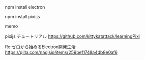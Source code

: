 
npm install electron

npm install pixi.js

memo

pixijs チュートリアル
https://github.com/kittykatattack/learningPixi


Re:ゼロから始めるElectron開発生活
https://qiita.com/nagisio/items/259bef1748a4db8e0af6
